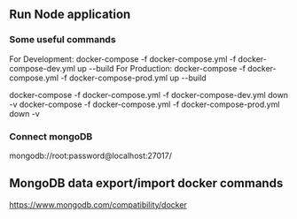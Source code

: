 ## Run Node application


### Some useful commands  
For Development: docker-compose -f docker-compose.yml -f docker-compose-dev.yml up --build
For Production: docker-compose -f docker-compose.yml -f docker-compose-prod.yml up --build

docker-compose -f docker-compose.yml -f docker-compose-dev.yml down -v
docker-compose -f docker-compose.yml -f docker-compose-prod.yml down -v

### Connect mongoDB
mongodb://root:password@localhost:27017/

## MongoDB data export/import docker commands 
https://www.mongodb.com/compatibility/docker

<!-- -----------------------------
| 
docker-compose down -v
docker-compose up --build
docker rm CONTAINER_NAME -fv
docker exec -it CONTAINER_NAME '/bin/sh'
docker run --entrypoint '/bin/sh' -it docker-node

mongodb+srv://root:password@mongo_db

mongodb+srv://root:password@mongo_db
mongodb://root:password@mongo_db:27017/
mongodb://AzureDiamond:hunter2@mongodb
----------------------------- -->
